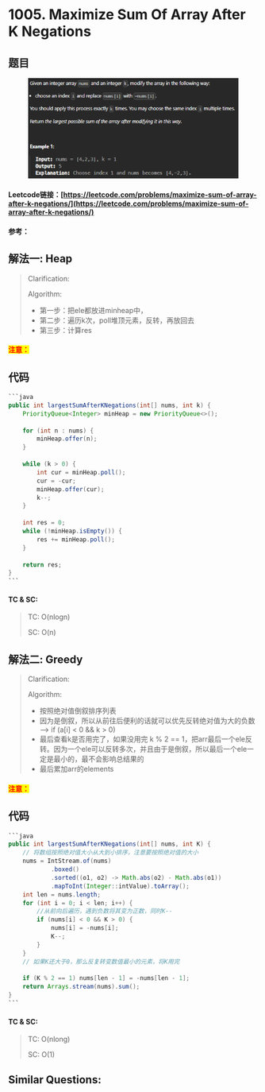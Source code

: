 # 1005. Maximize Sum Of Array After K Negations

## 题目

<figure><img src="../../.gitbook/assets/image (3).png" alt=""><figcaption></figcaption></figure>

#### Leetcode链接：[https://leetcode.com/problems/maximize-sum-of-array-after-k-negations/](https://leetcode.com/problems/maximize-sum-of-array-after-k-negations/)

#### 参考：

## 解法一: Heap

> Clarification:&#x20;
>
> Algorithm:&#x20;
>
> * 第一步：把ele都放进minheap中，
> * 第二步：遍历k次，poll堆顶元素，反转，再放回去
> * 第三步：计算res

#### <mark style="color:red;">注意：</mark>

## 代码

````java
```java
public int largestSumAfterKNegations(int[] nums, int k) {
    PriorityQueue<Integer> minHeap = new PriorityQueue<>();

    for (int n : nums) {
        minHeap.offer(n);
    }

    while (k > 0) {
        int cur = minHeap.poll();
        cur = -cur;
        minHeap.offer(cur);
        k--;
    }

    int res = 0;
    while (!minHeap.isEmpty()) {
        res += minHeap.poll();
    }

    return res;
}
```
````

#### TC & SC:&#x20;

> TC: O(nlogn)
>
> SC: O(n)

## 解法二: Greedy&#x20;

> Clarification:&#x20;
>
> Algorithm:&#x20;
>
> * 按照绝对值倒叙排序列表
> * 因为是倒叙，所以从前往后便利的话就可以优先反转绝对值为大的负数 --> if (a\[i] < 0 && k > 0)
> * 最后查看k是否用完了，如果没用完 k % 2 == 1，把arr最后一个ele反转。因为一个ele可以反转多次，并且由于是倒叙，所以最后一个ele一定是最小的，最不会影响总结果的
> * 最后累加arr的elements

#### <mark style="color:red;">注意：</mark>

## 代码

````java
```java
public int largestSumAfterKNegations(int[] nums, int K) {
    // 将数组按照绝对值大小从大到小排序，注意要按照绝对值的大小
    nums = IntStream.of(nums)
            .boxed()
            .sorted((o1, o2) -> Math.abs(o2) - Math.abs(o1))
            .mapToInt(Integer::intValue).toArray();
    int len = nums.length;	    
    for (int i = 0; i < len; i++) {
        //从前向后遍历，遇到负数将其变为正数，同时K--
        if (nums[i] < 0 && K > 0) {
            nums[i] = -nums[i];
            K--;
        }
    }
    // 如果K还大于0，那么反复转变数值最小的元素，将K用完

    if (K % 2 == 1) nums[len - 1] = -nums[len - 1];
    return Arrays.stream(nums).sum();
}
```
````

#### TC & SC:&#x20;

> TC: O(nlong)
>
> SC: O(1)

## **Similar Questions:**&#x20;
